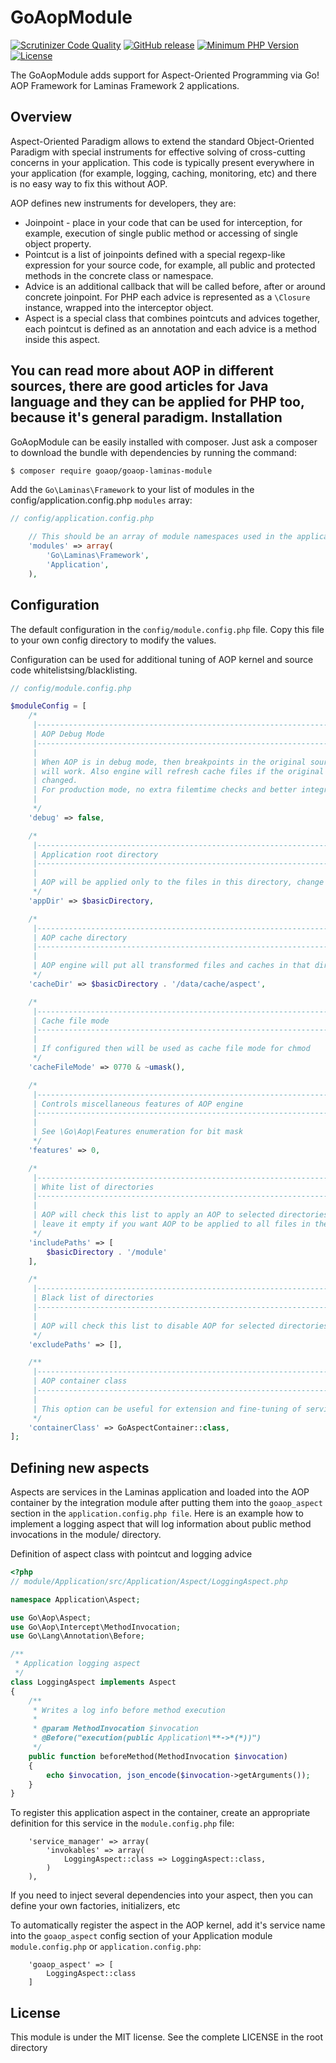 GoAopModule
==============

[![Scrutinizer Code Quality](https://scrutinizer-ci.com/g/dannymeyer/goaop-laminas-module/badges/quality-score.png?b=master)](https://scrutinizer-ci.com/g/goaop/goaop-laminas-module/?branch=master)
[![GitHub release](https://img.shields.io/github/release/dannymeyer/goaop-laminas-module.svg)](https://github.com/goaop/goaop-laminas-module/releases/latest)
[![Minimum PHP Version](http://img.shields.io/badge/php-%3E%3D%205.5-8892BF.svg)](https://php.net/)
[![License](https://img.shields.io/packagist/l/dannymeyer/goaop-laminas-module.svg)](https://packagist.org/packages/goaop/goaop-laminas-module)

The GoAopModule adds support for Aspect-Oriented Programming via Go! AOP Framework for Laminas Framework 2 applications.

Overview
--------

Aspect-Oriented Paradigm allows to extend the standard Object-Oriented Paradigm with special instruments for effective solving of cross-cutting concerns in your application. This code is typically present everywhere in your application (for example, logging, caching, monitoring, etc) and there is no easy way to fix this without AOP.

AOP defines new instruments for developers, they are:

 * Joinpoint - place in your code that can be used for interception, for example, execution of single public method or accessing of single object property.
 * Pointcut is a list of joinpoints defined with a special regexp-like expression for your source code, for example, all public and protected methods in the concrete class or namespace.
 * Advice is an additional callback that will be called before, after or around concrete joinpoint. For PHP each advice is represented as a `\Closure` instance, wrapped into the interceptor object.
 * Aspect is a special class that combines pointcuts and advices together, each pointcut is defined as an annotation and each advice is a method inside this aspect.
 
 You can read more about AOP in different sources, there are good articles for Java language and they can be applied for PHP too, because it's general paradigm. 
Installation
------------

GoAopModule can be easily installed with composer. Just ask a composer to download the bundle with dependencies by running the command:

```bash
$ composer require goaop/goaop-laminas-module
```

Add the `Go\Laminas\Framework` to your list of modules in the config/application.config.php `modules` array:
```php
// config/application.config.php

    // This should be an array of module namespaces used in the application.
    'modules' => array(
        'Go\Laminas\Framework',
        'Application',
    ),
```

Configuration
-------------

The default configuration in the `config/module.config.php` file. Copy this file to your own config directory to modify the values. 

Configuration can be used for additional tuning of AOP kernel and source code whitelistsing/blacklisting.
```php
// config/module.config.php

$moduleConfig = [
    /*
     |--------------------------------------------------------------------------
     | AOP Debug Mode
     |--------------------------------------------------------------------------
     |
     | When AOP is in debug mode, then breakpoints in the original source code
     | will work. Also engine will refresh cache files if the original files were
     | changed.
     | For production mode, no extra filemtime checks and better integration with opcache
     |
     */
    'debug' => false,

    /*
     |--------------------------------------------------------------------------
     | Application root directory
     |--------------------------------------------------------------------------
     |
     | AOP will be applied only to the files in this directory, change it if needed
     */
    'appDir' => $basicDirectory,

    /*
     |--------------------------------------------------------------------------
     | AOP cache directory
     |--------------------------------------------------------------------------
     |
     | AOP engine will put all transformed files and caches in that directory
     */
    'cacheDir' => $basicDirectory . '/data/cache/aspect',

    /*
     |--------------------------------------------------------------------------
     | Cache file mode
     |--------------------------------------------------------------------------
     |
     | If configured then will be used as cache file mode for chmod
     */
    'cacheFileMode' => 0770 & ~umask(),

    /*
     |--------------------------------------------------------------------------
     | Controls miscellaneous features of AOP engine
     |--------------------------------------------------------------------------
     |
     | See \Go\Aop\Features enumeration for bit mask
     */
    'features' => 0,

    /*
     |--------------------------------------------------------------------------
     | White list of directories
     |--------------------------------------------------------------------------
     |
     | AOP will check this list to apply an AOP to selected directories only,
     | leave it empty if you want AOP to be applied to all files in the appDir
     */
    'includePaths' => [
        $basicDirectory . '/module'
    ],

    /*
     |--------------------------------------------------------------------------
     | Black list of directories
     |--------------------------------------------------------------------------
     |
     | AOP will check this list to disable AOP for selected directories
     */
    'excludePaths' => [],

    /**
     |--------------------------------------------------------------------------
     | AOP container class
     |--------------------------------------------------------------------------
     |
     | This option can be useful for extension and fine-tuning of services
     */
    'containerClass' => GoAspectContainer::class,
];
```

Defining new aspects
--------------------

Aspects are services in the Laminas application and loaded into the AOP container by the integration module after putting them into the `goaop_aspect` section in the `application.config.php file`. Here is an example how to implement a logging aspect that will log information about public method invocations in the module/ directory.


Definition of aspect class with pointcut and logging advice
```php
<?php
// module/Application/src/Application/Aspect/LoggingAspect.php

namespace Application\Aspect;

use Go\Aop\Aspect;
use Go\Aop\Intercept\MethodInvocation;
use Go\Lang\Annotation\Before;

/**
 * Application logging aspect
 */
class LoggingAspect implements Aspect
{
    /**
     * Writes a log info before method execution
     *
     * @param MethodInvocation $invocation
     * @Before("execution(public Application\**->*(*))")
     */
    public function beforeMethod(MethodInvocation $invocation)
    {
        echo $invocation, json_encode($invocation->getArguments());
    }
}
```

To register this application aspect in the container, create an appropriate definition for this service in the `module.config.php` file:

```
    'service_manager' => array(
        'invokables' => array(
            LoggingAspect::class => LoggingAspect::class,
        )
    ),
```

If you need to inject several dependencies into your aspect, then you can define your own factories, initializers, etc

To automatically register the aspect in the AOP kernel, add it's service name into the `goaop_aspect` config section of your Application module `module.config.php` or `application.config.php`:

```
    'goaop_aspect' => [
        LoggingAspect::class
    ]
```


License
-------

This module is under the MIT license. See the complete LICENSE in the root directory
